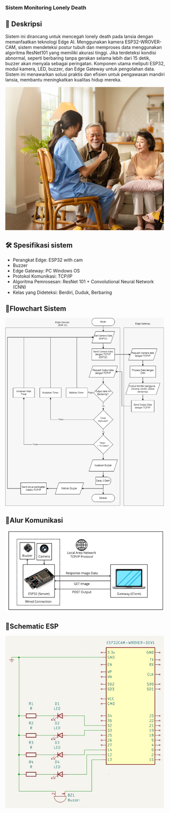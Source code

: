 ### Sistem Monitoring Lonely Death

## 📝 **Deskripsi**
Sistem ini dirancang untuk mencegah lonely death pada lansia dengan memanfaatkan teknologi Edge AI. Menggunakan kamera ESP32-WROVER-CAM, sistem mendeteksi postur tubuh dan memproses data menggunakan algoritma ResNet101 yang memiliki akurasi tinggi. Jika terdeteksi kondisi abnormal, seperti berbaring tanpa gerakan selama lebih dari 15 detik, buzzer akan menyala sebagai peringatan. Komponen utama meliputi ESP32, modul kamera, LED, buzzer, dan Edge Gateway untuk pengolahan data. Sistem ini menawarkan solusi praktis dan efisien untuk pengawasan mandiri lansia, membantu meningkatkan kualitas hidup mereka.

<img src="assets/15-cara-merawat-lansia-dengan-benar-di-rumah.jpg" alt="lansia" width="500">


## 🛠 **Spesifikasi sistem**
- Perangkat Edge: ESP32 with cam
- Buzzer
- Edge Gateway: PC Windows OS
- Protokol Komunikasi: TCP/IP
- Algoritma Pemrosesan: ResNet 101 + Convolutional Neural Network (CNN)
- Kelas yang Dideteksi: Berdiri, Duduk, Berbaring

## 📝**Flowchart Sistem**
<img src="assets/Flowchart sistem.jpg" alt="Flowchart" width="500">

## 📝**Alur Komunikasi**
<img src="assets/alur komunikasi.png" alt="Alur Komunikasi" width="500">

## 📝**Schematic ESP**
<img src="assets/Schematic ESP" alt="Alur Komunikasi" width="500">
  
